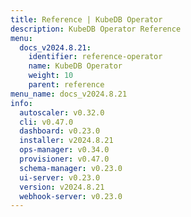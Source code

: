 ```yaml
---
title: Reference | KubeDB Operator
description: KubeDB Operator Reference
menu:
  docs_v2024.8.21:
    identifier: reference-operator
    name: KubeDB Operator
    weight: 10
    parent: reference
menu_name: docs_v2024.8.21
info:
  autoscaler: v0.32.0
  cli: v0.47.0
  dashboard: v0.23.0
  installer: v2024.8.21
  ops-manager: v0.34.0
  provisioner: v0.47.0
  schema-manager: v0.23.0
  ui-server: v0.23.0
  version: v2024.8.21
  webhook-server: v0.23.0
---
```



